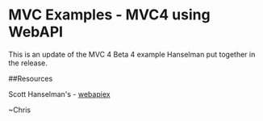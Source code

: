 # MVC Examples - MVC4 using WebAPI

This is an update of the MVC 4 Beta 4 example Hanselman put together in the release. 


##Resources

Scott Hanselman's - [webapiex]

[webapiex]: http://www.hanselman.com/blog/OneASPNETMakingJSONWebAPIsWithASPNETMVC4BetaAndASPNETWebAPI.aspx  "Making JSON Web APIs with ASP.NET MVC 4 Beta and ASP.NET Web API"

~Chris
